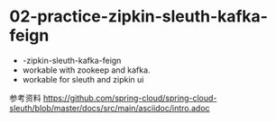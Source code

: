 # 02-practice-zipkin-sleuth-kafka-feign
* -zipkin-sleuth-kafka-feign
* workable with zookeep and kafka. 
* workable for sleuth and zipkin ui



参考资料
https://github.com/spring-cloud/spring-cloud-sleuth/blob/master/docs/src/main/asciidoc/intro.adoc
